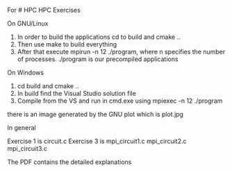 For # HPC
HPC Exercises

On GNU/Linux
1. In order to build the applications cd to build and cmake ..
2. Then use make to build everything
3. After that execute mpirun -n 12 ./program, where n specifies 
the number of processes. ./program is our precompiled applications

On Windows
1. cd build and cmake ..
2. In build find the Visual Studio solution file   
3. Compile from the VS and run in cmd.exe using mpiexec -n 12 ./program

there is an image generated by the GNU plot which is plot.jpg

In general

Exercise 1 is circuit.c 
Exercise 3 is mpi_circuit1.c mpi_circuit2.c mpi_circuit3.c

The PDF contains the detailed explanations